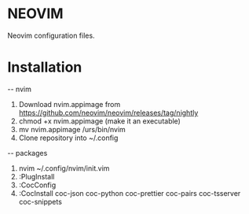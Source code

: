# NEOVIM

Neovim configuration files.

# Installation

-- nvim
1. Download nvim.appimage from https://github.com/neovim/neovim/releases/tag/nightly
2. chmod +x nvim.appimage (make it an executable)
3. mv nvim.appimage /urs/bin/nvim
4. Clone repository into ~/.config

-- packages 
1. nvim ~/.config/nvim/init.vim
2. :PlugInstall
3. :CocConfig
4. :CocInstall coc-json coc-python coc-prettier coc-pairs coc-tsserver coc-snippets
